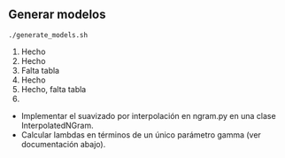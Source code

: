 ## Generar modelos

```
./generate_models.sh
```

1. Hecho
2. Hecho
3. Falta tabla
4. Hecho
5. Hecho, falta tabla
6.
- Implementar el suavizado por interpolación en ngram.py en una clase InterpolatedNGram.
- Calcular lambdas en términos de un único parámetro gamma (ver documentación abajo).
